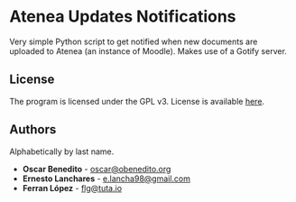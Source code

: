# Atenea Updates Notifications

Very simple Python script to get notified when new documents are uploaded to Atenea (an instance of Moodle). Makes use of a Gotify server.

## License

The program is licensed under the GPL v3. License is available [here](https://www.gnu.org/licenses/gpl-3.0.html).

## Authors

Alphabetically by last name.

 - **Oscar Benedito** - oscar@obenedito.org
 - **Ernesto Lanchares** - e.lancha98@gmail.com
 - **Ferran López** - flg@tuta.io
